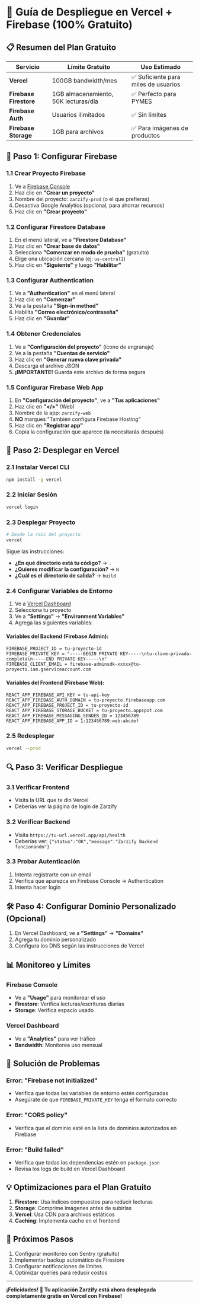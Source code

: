 # 🚀 Guía de Despliegue en Vercel + Firebase (100% Gratuito)

## 📋 Resumen del Plan Gratuito

| Servicio               | Límite Gratuito                      | Uso Estimado                         |
| ---------------------- | ------------------------------------ | ------------------------------------ |
| **Vercel**             | 100GB bandwidth/mes                  | ✅ Suficiente para miles de usuarios |
| **Firebase Firestore** | 1GB almacenamiento, 50K lecturas/día | ✅ Perfecto para PYMES               |
| **Firebase Auth**      | Usuarios ilimitados                  | ✅ Sin límites                       |
| **Firebase Storage**   | 1GB para archivos                    | ✅ Para imágenes de productos        |

## 🔧 Paso 1: Configurar Firebase

### 1.1 Crear Proyecto Firebase

1. Ve a [Firebase Console](https://console.firebase.google.com/)
2. Haz clic en **"Crear un proyecto"**
3. Nombre del proyecto: `zarzify-prod` (o el que prefieras)
4. Desactiva Google Analytics (opcional, para ahorrar recursos)
5. Haz clic en **"Crear proyecto"**

### 1.2 Configurar Firestore Database

1. En el menú lateral, ve a **"Firestore Database"**
2. Haz clic en **"Crear base de datos"**
3. Selecciona **"Comenzar en modo de prueba"** (gratuito)
4. Elige una ubicación cercana (ej: `us-central1`)
5. Haz clic en **"Siguiente"** y luego **"Habilitar"**

### 1.3 Configurar Authentication

1. Ve a **"Authentication"** en el menú lateral
2. Haz clic en **"Comenzar"**
3. Ve a la pestaña **"Sign-in method"**
4. Habilita **"Correo electrónico/contraseña"**
5. Haz clic en **"Guardar"**

### 1.4 Obtener Credenciales

1. Ve a **"Configuración del proyecto"** (ícono de engranaje)
2. Ve a la pestaña **"Cuentas de servicio"**
3. Haz clic en **"Generar nueva clave privada"**
4. Descarga el archivo JSON
5. **¡IMPORTANTE!** Guarda este archivo de forma segura

### 1.5 Configurar Firebase Web App

1. En **"Configuración del proyecto"**, ve a **"Tus aplicaciones"**
2. Haz clic en **"</>"** (Web)
3. Nombre de la app: `zarzify-web`
4. **NO** marques "También configura Firebase Hosting"
5. Haz clic en **"Registrar app"**
6. Copia la configuración que aparece (la necesitarás después)

## 🚀 Paso 2: Desplegar en Vercel

### 2.1 Instalar Vercel CLI

```bash
npm install -g vercel
```

### 2.2 Iniciar Sesión

```bash
vercel login
```

### 2.3 Desplegar Proyecto

```bash
# Desde la raíz del proyecto
vercel
```

Sigue las instrucciones:

- **¿En qué directorio está tu código?** → `.`
- **¿Quieres modificar la configuración?** → `N`
- **¿Cuál es el directorio de salida?** → `build`

### 2.4 Configurar Variables de Entorno

1. Ve a [Vercel Dashboard](https://vercel.com/dashboard)
2. Selecciona tu proyecto
3. Ve a **"Settings"** → **"Environment Variables"**
4. Agrega las siguientes variables:

#### Variables del Backend (Firebase Admin):

```
FIREBASE_PROJECT_ID = tu-proyecto-id
FIREBASE_PRIVATE_KEY = "-----BEGIN PRIVATE KEY-----\ntu-clave-privada-completa\n-----END PRIVATE KEY-----\n"
FIREBASE_CLIENT_EMAIL = firebase-adminsdk-xxxxx@tu-proyecto.iam.gserviceaccount.com
```

#### Variables del Frontend (Firebase Web):

```
REACT_APP_FIREBASE_API_KEY = tu-api-key
REACT_APP_FIREBASE_AUTH_DOMAIN = tu-proyecto.firebaseapp.com
REACT_APP_FIREBASE_PROJECT_ID = tu-proyecto-id
REACT_APP_FIREBASE_STORAGE_BUCKET = tu-proyecto.appspot.com
REACT_APP_FIREBASE_MESSAGING_SENDER_ID = 123456789
REACT_APP_FIREBASE_APP_ID = 1:123456789:web:abcdef
```

### 2.5 Redesplegar

```bash
vercel --prod
```

## 🔍 Paso 3: Verificar Despliegue

### 3.1 Verificar Frontend

- Visita la URL que te dio Vercel
- Deberías ver la página de login de Zarzify

### 3.2 Verificar Backend

- Visita `https://tu-url.vercel.app/api/health`
- Deberías ver: `{"status":"OK","message":"Zarzify Backend funcionando"}`

### 3.3 Probar Autenticación

1. Intenta registrarte con un email
2. Verifica que aparezca en Firebase Console → Authentication
3. Intenta hacer login

## 🛠️ Paso 4: Configurar Dominio Personalizado (Opcional)

1. En Vercel Dashboard, ve a **"Settings"** → **"Domains"**
2. Agrega tu dominio personalizado
3. Configura los DNS según las instrucciones de Vercel

## 📊 Monitoreo y Límites

### Firebase Console

- Ve a **"Usage"** para monitorear el uso
- **Firestore**: Verifica lecturas/escrituras diarias
- **Storage**: Verifica espacio usado

### Vercel Dashboard

- Ve a **"Analytics"** para ver tráfico
- **Bandwidth**: Monitorea uso mensual

## 🚨 Solución de Problemas

### Error: "Firebase not initialized"

- Verifica que todas las variables de entorno estén configuradas
- Asegúrate de que `FIREBASE_PRIVATE_KEY` tenga el formato correcto

### Error: "CORS policy"

- Verifica que el dominio esté en la lista de dominios autorizados en Firebase

### Error: "Build failed"

- Verifica que todas las dependencias estén en `package.json`
- Revisa los logs de build en Vercel Dashboard

## 💡 Optimizaciones para el Plan Gratuito

1. **Firestore**: Usa índices compuestos para reducir lecturas
2. **Storage**: Comprime imágenes antes de subirlas
3. **Vercel**: Usa CDN para archivos estáticos
4. **Caching**: Implementa cache en el frontend

## 🎯 Próximos Pasos

1. Configurar monitoreo con Sentry (gratuito)
2. Implementar backup automático de Firestore
3. Configurar notificaciones de límites
4. Optimizar queries para reducir costos

---

**¡Felicidades! 🎉 Tu aplicación Zarzify está ahora desplegada completamente gratis en Vercel con Firebase!**
